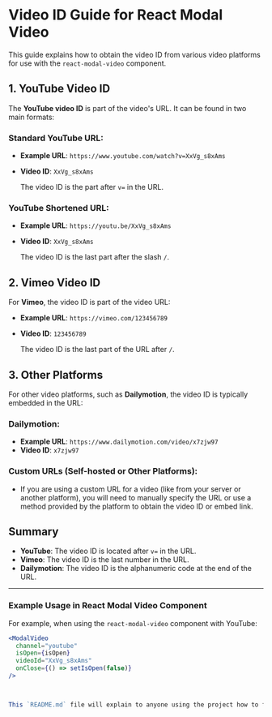 # Video ID Guide for React Modal Video

This guide explains how to obtain the video ID from various video platforms for use with the `react-modal-video` component.

## 1. YouTube Video ID

The **YouTube video ID** is part of the video's URL. It can be found in two main formats:

### Standard YouTube URL:
- **Example URL**: `https://www.youtube.com/watch?v=XxVg_s8xAms`
- **Video ID**: `XxVg_s8xAms`
  
  The video ID is the part after `v=` in the URL.

### YouTube Shortened URL:
- **Example URL**: `https://youtu.be/XxVg_s8xAms`
- **Video ID**: `XxVg_s8xAms`
  
  The video ID is the last part after the slash `/`.

## 2. Vimeo Video ID

For **Vimeo**, the video ID is part of the video URL:

- **Example URL**: `https://vimeo.com/123456789`
- **Video ID**: `123456789`
  
  The video ID is the last part of the URL after `/`.

## 3. Other Platforms

For other video platforms, such as **Dailymotion**, the video ID is typically embedded in the URL:

### Dailymotion:
- **Example URL**: `https://www.dailymotion.com/video/x7zjw97`
- **Video ID**: `x7zjw97`

### Custom URLs (Self-hosted or Other Platforms):
- If you are using a custom URL for a video (like from your server or another platform), you will need to manually specify the URL or use a method provided by the platform to obtain the video ID or embed link.

## Summary

- **YouTube**: The video ID is located after `v=` in the URL.
- **Vimeo**: The video ID is the last number in the URL.
- **Dailymotion**: The video ID is the alphanumeric code at the end of the URL.
  
---

### Example Usage in React Modal Video Component

For example, when using the `react-modal-video` component with YouTube:

```jsx
<ModalVideo 
  channel="youtube" 
  isOpen={isOpen} 
  videoId="XxVg_s8xAms" 
  onClose={() => setIsOpen(false)} 
/>



This `README.md` file will explain to anyone using the project how to find the correct video ID for YouTube, Vimeo, and other platforms.
